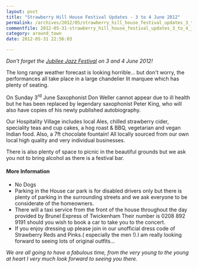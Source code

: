 ```yaml
---
layout: post
title: "Strawberry Hill House Festival Updates - 3 to 4 June 2012"
permalink: /archives/2012/05/strawberry_hill_house_festival_updates_3_to_4_june.html
commentfile: 2012-05-31-strawberry_hill_house_festival_updates_3_to_4_june
category: around_town
date: 2012-05-31 22:56:03

---
```


*Don't forget the [Jubilee Jazz Festival](https://stmargarets.london/event/concert/200705143211) on 3 and 4 June 2012!*

The long range weather forecast is looking horrible... but don't worry, the performances all take place in a large chandelier lit marquee which has plenty of seating.

On Sunday 3<sup>rd</sup> June Saxophonist Don Weller cannot appear due to ill health but he has been replaced by legendary saxophonist Peter King, who will also have copies of his newly published autobiography.

Our Hospitality Village includes local Ales, chilled strawberry cider, speciality teas and cup cakes, a hog roast & BBQ, vegetarian and vegan Indian food. Also, a 7ft chocolate fountain! All locally sourced from our own local high quality and very individual businesses.

There is also plenty of space to picnic in the beautiful grounds but we ask you not to bring alcohol as there is a festival bar.

#### More Information

-   No Dogs
-   Parking in the House car park is for disabled drivers only but there is plenty of parking in the surrounding streets and we ask everyone to be considerate of the homeowners.
-   There will a taxi service from the front of the house throughout the day provided by Brunel Express of Twickenham Their number is 0208 892 9191 should you wish to book a car to take you to the concert.
-   If you enjoy dressing up please join in our unofficial dress code of Strawberry Reds and Pinks.( especially the men !).I am really looking forward to seeing lots of original outfits...

*We are all going to have a fabulous time, from the very young to the young at heart I very much look forward to seeing you there.*
